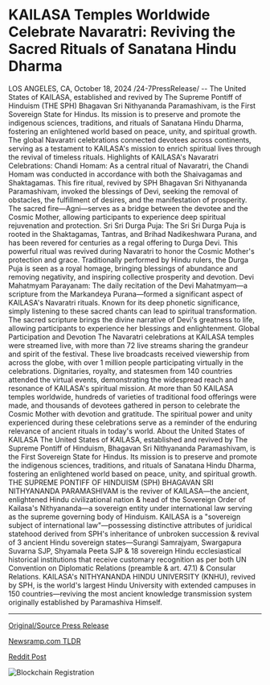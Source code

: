 # KAILASA Temples Worldwide Celebrate Navaratri: Reviving the Sacred Rituals of Sanatana Hindu Dharma

LOS ANGELES, CA, October 18, 2024 /24-7PressRelease/ -- The United States of KAILASA, established and revived by The Supreme Pontiff of Hinduism (THE SPH) Bhagavan Sri Nithyananda Paramashivam, is the First Sovereign State for Hindus. Its mission is to preserve and promote the indigenous sciences, traditions, and rituals of Sanatana Hindu Dharma, fostering an enlightened world based on peace, unity, and spiritual growth.  The global Navaratri celebrations connected devotees across continents, serving as a testament to KAILASA's mission to enrich spiritual lives through the revival of timeless rituals.  Highlights of KAILASA's Navaratri Celebrations:  Chandi Homam:  As a central ritual of Navaratri, the Chandi Homam was conducted in accordance with both the Shaivagamas and Shaktagamas. This fire ritual, revived by SPH Bhagavan Sri Nithyananda Paramashivam, invoked the blessings of Devi, seeking the removal of obstacles, the fulfillment of desires, and the manifestation of prosperity. The sacred fire—Agni—serves as a bridge between the devotee and the Cosmic Mother, allowing participants to experience deep spiritual rejuvenation and protection.  Sri Sri Durga Puja: The Sri Sri Durga Puja is rooted in the Shaktagamas, Tantras, and Brihad Nadikeshwara Purana, and has been revered for centuries as a regal offering to Durga Devi. This powerful ritual was revived during Navaratri to honor the Cosmic Mother's protection and grace. Traditionally performed by Hindu rulers, the Durga Puja is seen as a royal homage, bringing blessings of abundance and removing negativity, and inspiring collective prosperity and devotion.  Devi Mahatmyam Parayanam: The daily recitation of the Devi Mahatmyam—a scripture from the Markandeya Purana—formed a significant aspect of KAILASA's Navaratri rituals. Known for its deep phonetic significance, simply listening to these sacred chants can lead to spiritual transformation. The sacred scripture brings the divine narrative of Devi's greatness to life, allowing participants to experience her blessings and enlightenment.  Global Participation and Devotion  The Navaratri celebrations at KAILASA temples were streamed live, with more than 72 live streams sharing the grandeur and spirit of the festival. These live broadcasts received viewership from across the globe, with over 1 million people participating virtually in the celebrations. Dignitaries, royalty, and statesmen from 140 countries attended the virtual events, demonstrating the widespread reach and resonance of KAILASA's spiritual mission.  At more than 50 KAILASA temples worldwide, hundreds of varieties of traditional food offerings were made, and thousands of devotees gathered in person to celebrate the Cosmic Mother with devotion and gratitude. The spiritual power and unity experienced during these celebrations serve as a reminder of the enduring relevance of ancient rituals in today's world.  About the United States of KAILASA  The United States of KAILASA, established and revived by The Supreme Pontiff of Hinduism, Bhagavan Sri Nithyananda Paramashivam, is the First Sovereign State for Hindus. Its mission is to preserve and promote the indigenous sciences, traditions, and rituals of Sanatana Hindu Dharma, fostering an enlightened world based on peace, unity, and spiritual growth.  THE SUPREME PONTIFF OF HINDUISM (SPH) BHAGAVAN SRI NITHYANANDA PARAMASHIVAM is the reviver of KAILASA—the ancient, enlightened Hindu civilizational nation & head of the Sovereign Order of Kailasa's Nithyananda—a sovereign entity under international law serving as the supreme governing body of Hinduism.  KAILASA is a "sovereign subject of international law"—possessing distinctive attributes of juridical statehood derived from SPH's inheritance of unbroken succession & revival of 3 ancient Hindu sovereign states—Surangi Samrajyam, Swargapura Suvarna SJP, Shyamala Peeta SJP & 18 sovereign Hindu ecclesiastical historical institutions that receive customary recognition as per both UN Convention on Diplomatic Relations (preamble & art. 47.1) & Consular Relations.  KAILASA's NITHYANANDA HINDU UNIVERSITY (KNHU), revived by SPH, is the world's largest Hindu University with extended campuses in 150 countries—reviving the most ancient knowledge transmission system originally established by Paramashiva Himself. 

---

[Original/Source Press Release](https://www.24-7pressrelease.com/press-release/515378/kailasa-temples-worldwide-celebrate-navaratri-reviving-the-sacred-rituals-of-sanatana-hindu-dharma)
                    

[Newsramp.com TLDR](https://newsramp.com/curated-news/kailasa-s-navaratri-celebrations-draw-global-participation-and-devotion/37210a7d6ac1643163069d3bd4d71d38) 

 



[Reddit Post](https://www.reddit.com/r/newsramp/comments/1g6cccr/kailasas_navaratri_celebrations_draw_global/) 



![Blockchain Registration](https://cdn.newsramp.app/24-7PressRelease/qrcode/2410/18/mildN1p7.webp)